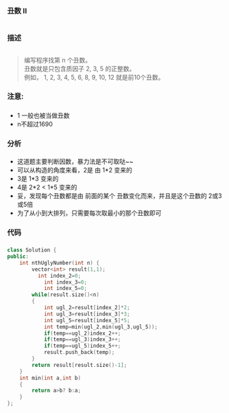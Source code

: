 ### 丑数 II<h1>
### 描述<h2>
> 编写程序找第 n 个丑数。  
> 丑数就是只包含质因子 2, 3, 5 的正整数。  
> 例如， 1, 2, 3, 4, 5, 6, 8, 9, 10, 12 就是前10个丑数。
### 注意:<h3>
-  1 一般也被当做丑数
-  n不超过1690
### 分析<h4>
- 这道题主要判断因数，暴力法是不可取哒\~\~
- 可以从构造的角度来看，2是 由 1\*2 变来的
- 3是 1\*3 变来的
- 4是 2\*2 < 1\*5 变来的
- 妥，发现每个丑数都是由 前面的某个 丑数变化而来，并且是这个丑数的 2或3或5倍
- 为了从小到大排列，只需要每次取最小的那个丑数即可
### 代码<h5>
```C++
class Solution {
public:
    int nthUglyNumber(int n) {
        vector<int> result(1,1);
          int index_2=0;
            int index_3=0;
            int index_5=0;
        while(result.size()<n)
        {
            int ugl_2=result[index_2]*2;
            int ugl_3=result[index_3]*3;
            int ugl_5=result[index_5]*5;
            int temp=min(ugl_2,min(ugl_3,ugl_5));
            if(temp==ugl_2)index_2++;
            if(temp==ugl_3)index_3++;
            if(temp==ugl_5)index_5++;
            result.push_back(temp);
        }
        return result[result.size()-1];
    }
    int min(int a,int b)
    {
        return a>b? b:a;
    }
};
```
